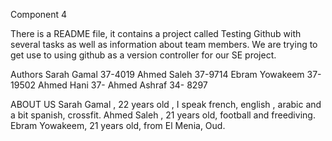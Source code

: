 Component 4

There is a README file, it contains a project called Testing Github with several tasks as well as information about team members. We are trying to get use to using github as a version controller for our SE project.

Authors
Sarah Gamal 37-4019
Ahmed Saleh 37-9714
Ebram Yowakeem 37-19502
Ahmed Hani 37-
Ahmed Ashraf 34- 8297

ABOUT US
Sarah Gamal , 22 years old , I speak french, english , arabic and a bit spanish, crossfit.
Ahmed Saleh , 21 years old, football and freediving.
Ebram Yowakeem, 21 years old, from El Menia, Oud.
